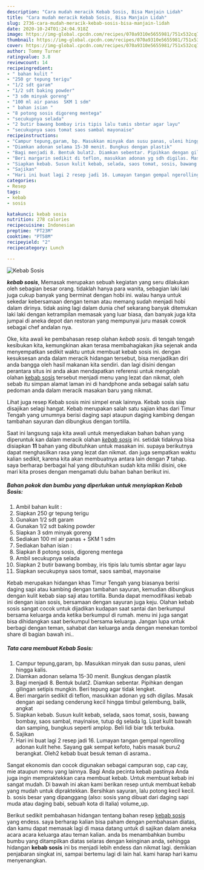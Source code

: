 ```yaml
---
description: "Cara mudah meracik Kebab Sosis, Bisa Manjain Lidah"
title: "Cara mudah meracik Kebab Sosis, Bisa Manjain Lidah"
slug: 2736-cara-mudah-meracik-kebab-sosis-bisa-manjain-lidah
date: 2020-10-24T01:24:04.918Z
image: https://img-global.cpcdn.com/recipes/070a9310e5655981/751x532cq70/kebab-sosis-foto-resep-utama.jpg
thumbnail: https://img-global.cpcdn.com/recipes/070a9310e5655981/751x532cq70/kebab-sosis-foto-resep-utama.jpg
cover: https://img-global.cpcdn.com/recipes/070a9310e5655981/751x532cq70/kebab-sosis-foto-resep-utama.jpg
author: Tommy Turner
ratingvalue: 3.8
reviewcount: 14
recipeingredient:
- " bahan kulit "
- "250 gr tepung terigu"
- "1/2 sdt garam"
- "1/2 sdt baking powder"
- "3 sdm minyak goreng"
- "100 ml air panas  SKM 1 sdm"
- " bahan isian "
- "8 potong sosis digoreng mentega"
- "secukupnya selada"
- "2 butir bawang bombay iris tipis lalu tumis sbntar agar layu"
- "secukupnya saos tomat saos sambal mayonaise"
recipeinstructions:
- "Campur tepung,garam, bp. Masukkan minyak dan susu panas, uleni hingga kalis."
- "Diamkan adonan selama 15-30 menit. Bungkus dengan plastik"
- "Bagi menjadi 8. Bentuk bulat2. Diamkan sebentar. Pipihkan dengan gilingan setipis mungkin. Beri tepung agar tidak lengket."
- "Beri margarin sedikit di teflon, masukkan adonan yg sdh digilas. Masak dengan api sedang cenderung kecil hingga timbul gelembung, balik, angkat"
- "Siapkan kebab. Susun kulit kebab, selada, saos tomat, sosis, bawang bombay, saos sambal, mayinaise, tutup dg selada lg. Lipat kulit bawah dan samping, bungkus seperti amplop. Beli lidi biar tdk terbuka."
- "Sajikan"
- "Hari ini buat lagi 2 resep jadi 16. Lumayan tangan gempal ngerolling adonan kulit hehe. Sayang gak sempat kefoto, habis masak buru2 berangkat. Oleh2 kebab buat besuk teman di asrama.."
categories:
- Resep
tags:
- kebab
- sosis

katakunci: kebab sosis 
nutrition: 278 calories
recipecuisine: Indonesian
preptime: "PT23M"
cooktime: "PT58M"
recipeyield: "2"
recipecategory: Lunch

---
```



![Kebab Sosis](https://img-global.cpcdn.com/recipes/070a9310e5655981/751x532cq70/kebab-sosis-foto-resep-utama.jpg)

<b><i>kebab sosis</i></b>, Memasak merupakan sebuah kegiatan yang seru dilakukan oleh sebagian besar orang. tidaklah hanya para wanita, sebagian laki laki juga cukup banyak yang berminat dengan hobi ini. walau hanya untuk sekedar kebersamaan dengan teman atau memang sudah menjadi hobi dalam dirinya. tidak asing lagi dalam dunia chef sekarang banyak ditemukan laki laki dengan ketrampilan memasak yang luar biasa, dan banyak juga kita jumpai di aneka depot dan restoran yang mempunyai juru masak cowok sebagai chef andalan nya.

Oke, kita awali ke pembahasan resep olahan <i>kebab sosis</i>. di tengah tengah kesibukan kita, kemungkinan akan terasa membahagiakan jika sejenak anda menyempatkan sedikit waktu untuk membuat kebab sosis ini. dengan kesuksesan anda dalam meracik hidangan tersebut, bisa menjadikan diri anda bangga oleh hasil makanan kita sendiri. dan lagi disini dengan perantara situs ini anda akan mendapatkan referensi untuk mengolah olahan <u>kebab sosis</u> tersebut menjadi menu yang lezat dan nikmat, oleh sebab itu simpan alamat laman ini di handphone anda sebagai salah satu pedoman anda dalam meracik masakan baru yang nikmat.

Lihat juga resep Kebab sosis mini simpel enak lainnya. Kebab sosis siap disajikan selagi hangat. Kebab merupakan salah satu sajian khas dari Timur Tengah yang umumnya berisi daging sapi ataupun daging kambing dengan tambahan sayuran dan dibungkus dengan tortilla.


Saat ini langsung saja kita awali untuk menyediakan bahan bahan yang diperuntuk kan dalam meracik olahan <u><i>kebab sosis</i></u> ini. setidak tidaknya bisa disiapkan <b>11</b> bahan yang dibutuhkan untuk masakan ini. supaya berikutnya dapat menghasilkan rasa yang lezat dan nikmat. dan juga sempatkan waktu kalian sedikit, karena kita akan membuatnya antara lain dengan <b>7</b> tahap. saya berharap berbagai hal yang dibutuhkan sudah kita miliki disini, oke mari kita proses dengan mengamati dulu bahan bahan berikut ini.

<!--inarticleads1-->

##### Bahan pokok dan bumbu yang diperlukan untuk menyiapkan Kebab Sosis:

1. Ambil  bahan kulit :
1. Siapkan 250 gr tepung terigu
1. Gunakan 1/2 sdt garam
1. Gunakan 1/2 sdt baking powder
1. Siapkan 3 sdm minyak goreng
1. Sediakan 100 ml air panas + SKM 1 sdm
1. Sediakan  bahan isian :
1. Siapkan 8 potong sosis, digoreng mentega
1. Ambil secukupnya selada
1. Siapkan 2 butir bawang bombay, iris tipis lalu tumis sbntar agar layu
1. Siapkan secukupnya saos tomat, saos sambal, mayonaise


Kebab merupakan hidangan khas Timur Tengah yang biasanya berisi daging sapi atau kambing dengan tambahan sayuran, kemudian dibungkus dengan kulit kebab siap saji atau tortilla. Bunda dapat memodifikasi kebab ini dengan isian sosis, bersamaan dengan sayuran juga keju. Olahan kebab sosis sangat cocok untuk dijadikan kudapan saat santai dan berkumpul bersama keluarga anda ketika berkumpul di rumah. menu ini juga sangat bisa dihidangkan saat berkumpul bersama keluarga. Jangan lupa untuk berbagi dengan teman, sahabat dan keluarga anda dengan menekan tombol share di bagian bawah ini.. 

<!--inarticleads2-->

##### Tata cara membuat Kebab Sosis:

1. Campur tepung,garam, bp. Masukkan minyak dan susu panas, uleni hingga kalis.
1. Diamkan adonan selama 15-30 menit. Bungkus dengan plastik
1. Bagi menjadi 8. Bentuk bulat2. Diamkan sebentar. Pipihkan dengan gilingan setipis mungkin. Beri tepung agar tidak lengket.
1. Beri margarin sedikit di teflon, masukkan adonan yg sdh digilas. Masak dengan api sedang cenderung kecil hingga timbul gelembung, balik, angkat
1. Siapkan kebab. Susun kulit kebab, selada, saos tomat, sosis, bawang bombay, saos sambal, mayinaise, tutup dg selada lg. Lipat kulit bawah dan samping, bungkus seperti amplop. Beli lidi biar tdk terbuka.
1. Sajikan
1. Hari ini buat lagi 2 resep jadi 16. Lumayan tangan gempal ngerolling adonan kulit hehe. Sayang gak sempat kefoto, habis masak buru2 berangkat. Oleh2 kebab buat besuk teman di asrama..


Sangat ekonomis dan cocok digunakan sebagai campuran sop, cap cay, mie ataupun menu yang lainnya. Bagi Anda pecinta kebab pastinya Anda juga ingin mempraktekkan cara membuat kebab. Untuk membuat kebab ini sangat mudah. Di bawah ini akan kami berikan resep untuk membuat kebab yang mudah untuk dipraktekkan. Bersihkan sayuran, lalu potong kecil kecil. b. sosis besar yang dipanggang (also: sosis yang dibuat dari daging sapi muda atau daging babi, sebuah kota di Italia) volume_up. 

Berikut sedikit pembahasan hidangan tentang bahan resep <u>kebab sosis</u> yang endess. saya berharap kalian bisa paham dengan pembahasan diatas, dan kamu dapat memasak lagi di masa datang untuk di sajikan dalam aneka acara acara keluarga atau teman kalian. anda bs menambahkan bumbu bumbu yang ditampilkan diatas selaras dengan keinginan anda, sehingga hidangan <b>kebab sosis</b> ini bs menjadi lebih endess dan nikmat lagi. demikian penjabaran singkat ini, sampai bertemu lagi di lain hal. kami harap hari kamu menyenangkan.
